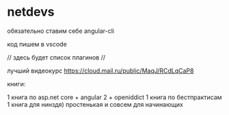 # netdevs

обязательно ставим себе angular-cli

код пишем в vscode

//
здесь будет список плагинов
//



лучший видеокурс 
https://cloud.mail.ru/public/MaqJ/RCdLqCaP8

книги: 

1 книга по asp.net core + angular 2 + openiddict
1 книга по бестпрактисам
1 книга для нинздя) простенькая и совсем для начинающих

